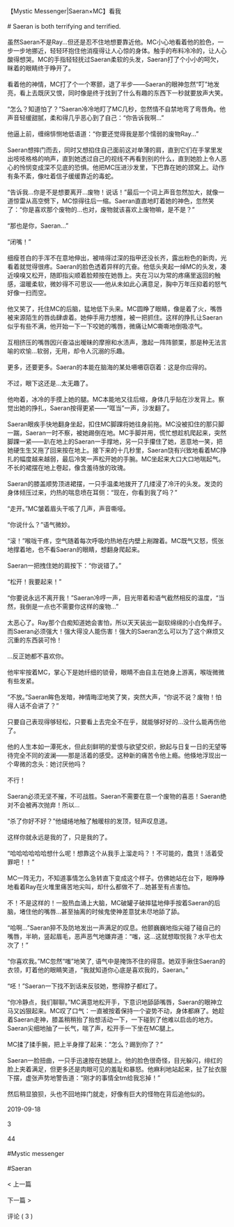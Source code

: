 <br/><br/>【Mystic Messenger|Saeran×MC】看我<br/><br/># Saeran is both terrifying and terrified.<br/><br/>虽然Saeran不是Ray...但还是忍不住地想要靠近他。MC小心地看着他的脸色，一步一步地挪近，轻轻环抱住他消瘦得让人心惊的身体。触手的布料冷冷的，让人心酸得想哭。MC的手指轻轻抚过Saeran柔软的头发，Saeran打了个小小的呵欠，眯着的眼睛终于睁开了。<br/><br/>看着他的神情，MC打了个一个寒颤，退了半步——Saeran的眼神忽然“叮”地发亮，看上去既厌又恨，同时像是终于找到了什么有趣的东西下一秒就要放声大笑。<br/><br/>“怎么？知道怕了？”Saeran冷冷地盯了MC几秒，忽然情不自禁地弯了弯唇角。他声音轻缓甜腻，柔和得几乎恶心到了自己：“你告诉我啊...”<br/><br/>他逼上前，缠绵悱恻地低语道：“你要还觉得我是那个懦弱的废物Ray...”<br/><br/>Saeran想摔门而去，同时又想掐住自己面前这对单薄的肩，直到它们在手掌里发出吱吱格格的响声，直到她透过自己的视线不再看到别的什么，直到她脸上令人恶心的怜悯变成深不见底的恐惧。他把MC压进沙发里，下巴靠在她的颈窝上。动作有条不紊，像吐着信子缓缓靠近的毒蛇。<br/><br/>“告诉我...你是不是想要离开...废物！说话！”最后一个词上声音忽然加大，就像一道惊雷从高空劈下，MC惊得往后一缩。Saeran直直地盯着她的神色，忽然笑了：“你是喜欢那个废物的...也对，废物就该喜欢上废物嘛，是不是？”<br/><br/>“那也是你，Saeran...”<br/><br/>“闭嘴！”<br/><br/>细瘦苍白的手浑不在意地伸出，被啃得过深的指甲还没长齐，露出粉色的新肉，光看着就觉得很疼。Saeran的脸色透着异样的亢奋。他低头夹起一绰MC的头发，凑近嗅嗅又松开，随即指尖顺着脸颊按在她唇上。夹在习以为常的疼痛里返回的触感，温暖柔软，微妙得不可思议——他从未如此心满意足，胸中万年压抑着的怒气好像一扫而空。<br/><br/>他又笑了，托住MC的后脑，猛地低下头来。MC圆睁了眼睛，像是着了火，嘴唇被来源陌生的唇齿肆虐着。她伸手用力想推，被一把抓住。这样的挣扎让Saeran似乎有些不满，他开始一下一下咬她的嘴唇，微痛让MC嘶嘶地倒吸凉气。<br/><br/>互相挤压的嘴唇因兴奋溢出暧昧的摩擦和水渍声，激起一阵阵颤栗，那是种无法言喻的欢愉...软弱，无用，却令人沉溺的乐趣。<br/><br/>更多，还要更多。Saeran的本能在脑海的某处嗫嗫窃窃着：这是你应得的。<br/><br/>不过，眼下这还是...太无趣了。<br/><br/>他吻着，冰冷的手摸上她的腿。MC本能地又往后缩，身体几乎贴在沙发背上。察觉出她的挣扎，Saeran按得更紧——“哐当”一声，沙发翻了。<br/><br/>Saeran眼疾手快地翻身坐起，扣住MC脚踝将她往身前拖。MC没被扣住的那只脚一踹，Saeran一时不察，被她踢倒在地。MC手脚并用，慌忙想趁机爬起来，突然脚踝一紧——趴在地上的Saeran一手撑地，另一只手攥住了她，恶意地一笑，把她硬生生又拖了回来按在地上。接下来的十几秒里，Saeran饶有兴致地看着MC挣扎的幅度越来越弱，最后冷笑一声松开她的手腕。MC坐起来大口大口地喘起气。不长的裙摆在地上卷起，像含羞待放的玫瑰。<br/><br/>Saeran的膝盖顺势顶进裙摆，一只手温柔地拨开了几缕浸了冷汗的头发。发烫的身体倾压过来，灼热的喘息喷在耳侧：“现在，你看到我了吗？”<br/><br/>“走开。”MC皱着眉头干咳了几声，声音嘶哑。<br/><br/>“你说什么？”语气微妙。<br/><br/>“滚！”喉咙干疼，空气随着每次呼吸灼热地在内壁上剐蹭着。MC既气又怒，慌张地撑着地，也不看Saeran的眼睛，想翻身爬起来。<br/><br/>Saeran一把拽住她的肩按下：“你说错了。”<br/><br/>“松开！我要起来！”<br/><br/>“你要说永远不离开我！”Saeran冷哼一声，目光带着和语气截然相反的温度，“当然，我倒是一点也不需要你这样的废物...”<br/><br/>太恶心了。Ray那个白痴知道她会害怕，所以天天装出一副软绵绵的小白兔样子。而Saeran必须强大！强大得没人能伤害！强大的Saeran怎么可以为了这个麻烦又沉重的东西装可怜！<br/><br/>...反正她都不喜欢你。<br/><br/>他牢牢按着MC，掌心下是她纤细的锁骨，眼睛不由自主在她身上游离，喉咙微微有些发紧。<br/><br/>“不放。”Saeran眸色发暗，神情晦涩地笑了笑，突然大声，“你说不说？废物！怕得人话不会讲了？”<br/><br/>只要自己表现得够轻松，只要看上去完全不在乎，就能够好好的...没什么能再伤他了。<br/><br/>他的人生本如一潭死水，但此刻鲜明的爱恨与欲望交织，掀起与日复一日的无望等待完全不同的波澜——那是活着的感受。这种新的痛苦令他上瘾。他倏地浮现出一个卑微的念头：她讨厌他吗？<br/><br/>不行！<br/><br/>Saeran必须无坚不摧，不可战胜。Saeran不需要在意一个废物的喜恶！Saeran绝对不会被再次抛弃！所以...<br/><br/>“杀了你好不好？”他缱绻地触了触暖棕的发顶，轻声叹息道。<br/><br/>这样你就永远是我的了，只是我的了。<br/><br/>“哈哈哈哈哈哈想什么呢！想靠这个从我手上溜走吗？！不可能的，蠢货！活着受罪吧！！”<br/><br/>MC一阵无力，不知道事情怎么急转直下变成这个样子。仿佛她站在台下，眼睁睁地看着Ray在火堆里痛苦地尖叫，却什么都做不了...她甚至有点害怕。<br/><br/>不！不是这样的！一股热血涌上大脑，MC破罐子破摔猛地伸手按着Saeran的后脑，堵住他的嘴唇...甚至抽离的时候鬼使神差意犹未尽地舔了舔。<br/><br/>“哈啊...”Saeran猝不及防地发出一声满足的叹息。他颤巍巍地指尖碰了碰自己的嘴唇，半晌，竖起眉毛，恶声恶气地嫌弃道：“嗤，这...这就想取悦我？水平也太次了！”<br/><br/>“你喜欢我。”MC忽然“嗤”地笑了, 语气中是掩饰不住的得意。她双手揪住Saeran的衣领，盯着他的眼睛笑道，“我就知道你心底是喜欢我的，Saeran。”<br/><br/>“呸！”Saeran一下找不到话来反驳她，憋得脖子都红了。<br/><br/>“你冷静点，我们聊聊。”MC满意地松开手，下意识地舔舔嘴唇，Saeran的眼神立马又凶狠起来。MC叹了口气：一直被按着保持一个姿势不动，身体都麻了。她趁着Saeran走神，膝盖稍稍抬了抬想活动一下，一下碰到了他难以启齿的地方。Saeran尖细地抽了一长气，喘了声，松开手一下坐在MC腿上。<br/><br/>MC揉了揉手腕，把上半身撑了起来：“怎么？踢到你了？”<br/><br/>Saeran一脸扭曲，一只手迅速按在她腿上。他的脸色很奇怪，目光躲闪，绯红的脸上夹着满足，但更多还是肉眼可见的羞耻和暴怒。他麻利地站起来，扯了扯衣服下摆，虚张声势地警告道：“刚才的事情全tm给我忘掉！”<br/><br/>然后稍显狼狈，头也不回地摔门就走，好像有巨大的怪物在背后追他似的。<br/><br/>2019-09-18<br/><br/>3<br/><br/>44<br/><br/>#Mystic messenger<br/><br/>#Saeran<br/><br/>< 上一篇<br/><br/>下一篇 ><br/><br/>评论 ( 3 )<br/><br/>